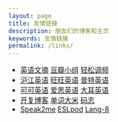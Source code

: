 ```yaml
---
layout: page
title: 友情链接
description: 朋友们的博客和主页
keywords: 友情链接
permalink: /links/
---
```


<ul>
<li><a href="http://www.pop925.net">英语文摘</a> 
  <a href="http://www.douban.com/group/EnglishReader/">豆瓣小组</a>
   <a href="http://english.cri.cn/easyfm/" title="EASY FM,we are the difference.">轻松调频</a></li>
      <li><a href="http://www.hjenglish.com/" >沪江英语</a>
 <a href="http://www.wwenglish.com/" >旺旺英语</a>
 <a href="http://www.putclub.com/" >普特英语</a></li>
<li><a href="http://www.kekenet.com/" >可可英语</a>
 <a href="http://www.ebigear.com/" >爱思英语</a>
    <a href="http://www.hjenglish.com/" >大耳英语</a></li>
    <li><a href="http://blog.sina.com.cn/kaifulee" title="学习，工作，成长" target=_blank>开复博客</a>
   <a href="http://www.freerice.com/index.php" title="背单词，捐大米" target=_blank>单词大米</a>
 <a href="http://mazhuang.org/" target=_blank>码志</a></li>
   <li><a href="http://www.speak2me.cn/" title="speak english with Lucy" target=_blank>Speak2me</a>
 <a href="http://www.eslpod.com/" title="English as a Second Language Podcast" target=_blank> ESLpod</a>
<a href="http://www.lang-8.com/" title="learn a language from native speakers" target=_blank> Lang-8</a></li>
</ul>
